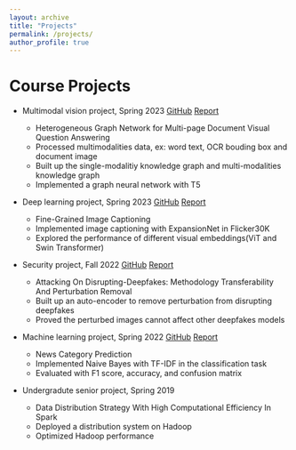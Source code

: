 ```yaml
---
layout: archive
title: "Projects"
permalink: /projects/
author_profile: true
---
```


Course Projects
===============

- Multimodal vision project, Spring 2023 [GitHub](https://github.com/ting-chih/CS6804-final-project) [Report](https://ting-chih.github.io/files/6804.pdf)  
  - Heterogeneous Graph Network for Multi-page Document Visual Question Answering
  - Processed multimodalities data, ex: word text, OCR bouding box and document image
  - Built up the single-modalitiy knowledge graph and multi-modalities knowledge graph
  - Implemented a graph neural network with T5

- Deep learning project, Spring 2023 [GitHub](https://github.com/ting-chih/CS5814-final-project)  [Report](https://ting-chih.github.io/files/5814.pdf)  
  - Fine-Grained Image Captioning
  - Implemented image captioning with ExpansionNet in Flicker30K
  - Explored the performance of different visual embeddings(ViT and Swin Transformer)

- Security project, Fall 2022 [GitHub](https://github.com/ting-chih/CS5914-final-project)  [Report](https://ting-chih.github.io/files/5914.pdf)  
  - Attacking On Disrupting-Deepfakes: Methodology Transferability And Perturbation Removal
  - Built up an auto-encoder to remove perturbation from disrupting deepfakes
  - Proved the perturbed images cannot affect other deepfakes models

- Machine learning project, Spring 2022 [GitHub](https://github.com/ting-chih/CS4824-final-project)  [Report](https://ting-chih.github.io/files/4824.pdf)  
  - News Category Prediction
  - Implemented Naive Bayes with TF-IDF in the classification task
  - Evaluated with F1 score, accuracy, and confusion matrix

- Undergradute senior project, Spring 2019
  - Data Distribution Strategy With High Computational Efficiency In Spark
  - Deployed a distribution system on Hadoop
  - Optimized Hadoop performance
